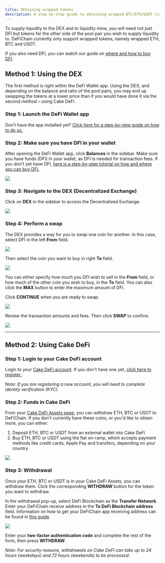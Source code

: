 ```yaml
---
title: Obtaining wrapped tokens
description: A step-by-step guide to obtaining wrapped BTC/ETH/USDT via the DEX or Cake Defi
---
```


To supply liquidity to the DEX and to liquidity mine, you will need not just DFI but tokens for the other side of the pool pair you wish to supply liquidity to. DeFiChain currently only support wrapped tokens, namely wrapped ETH, BTC and USDT.

If you also need DFI, you can watch our guide on [where and how to buy DFI](https://www.youtube.com/watch?v=vtM-k7E-HPA).

## Method 1: Using the DEX

The first method is right within the DeFi Wallet app. Using the DEX, and depending on the balance and ratio of the pool pairs, you may end up swapping the tokens at a lower price than if you would have done it via the second method – using Cake DeFi.

### Step 1: Launch the DeFi Wallet app

Don’t have the app installed yet? [Click here for a step-by-step guide on how to do so.](https://defichain.com/learn/defi-app-how-to/?utm_source=defichain&utm_medium=dex-guide&utm_campaign=dex-launch)

### Step 2: Make sure you have DFI in your wallet

After opening the DeFi Wallet app, click **Balances** in the sidebar. Make sure you have funds (DFI) in your wallet, as DFI is needed for transaction fees. If you don't yet have DFI, [here is a step-by-step tutorial on how and where you can buy DFI.](https://defichain.ghost.io/where-and-how-to-buy-dfi-defichain/)

![](/img/guides/installing-defi-app/wallets-choose.png)

### Step 3: Navigate to the DEX (Decentralized Exchange)

Click on **DEX** in the sidebar to access the Decentralized Exchange.

![](/img/guides/obtaining-tokens/go-to-dex.png)

### Step 4: Perform a swap

The DEX provides a way for you to swap one coin for another. In this case, select DFI in the left **From** field.

![](/img/guides/obtaining-tokens/dex-from.png)

Then select the coin you want to buy in right **To** field.

![](/img/guides/obtaining-tokens/dex-to.png)

You can either specify how much you DFI wish to sell in the **From** field, or how much of the other coin you wish to buy, in the **To** field. You can also click the **MAX** button to enter the maximum amount of DFI.

Click **CONTINUE** when you are ready to swap.

![](/img/guides/obtaining-tokens/ready-to-swap.png)

Review the transaction amounts and fees. Then click **SWAP** to confirm.

![](/img/guides/obtaining-tokens/dex-verify.png)

---

## Method 2: Using Cake DeFi

### Step 1: Login to your Cake DeFi account

Login to your [Cake DeFi account](https://app.cakedefi.com/login). If you don't have one yet, [click here to register.](https://app.cakedefi.com/register).

_Note: If you are registering a new account, you will need to complete identity verification (KYC)._

### Step 2: Funds in Cake DeFi

From your [Cake DeFi Assets page](https://app.cakedefi.com/wallets), you can withdraw ETH, BTC or USDT to DeFiChain. If you don't currently have these coins, or you'd like to obtain more, you can either:

1. Deposit ETH, BTC or USDT from an external wallet into Cake DeFi
2. Buy ETH, BTC or USDT using the fiat on-ramp, which accepts payment methods like credit cards, Apple Pay and transfers, depending on your country

![](/img/guides/obtaining-tokens/cake-assets.png)

### Step 3: Withdrawal

Once your ETH, BTC or USDT is in your Cake DeFi Assets, you can withdraw them. Click the corresponding **WITHDRAW** button for the token you want to withdraw.

In the withdrawal pop-up, select DeFi Blockchain as the **Transfer Network**. Enter your DeFiChain receive address in the **To DeFi Blockchain address** field. Information on how to get your DeFiChain app receiving address can be found in [this guide](https://defichain.com/learn/defi-app-how-to/?utm_source=defichain&utm_medium=dex-guide&utm_campaign=dex-launch).

![](/img/guides/obtaining-tokens/cake-withdraw.png)

Enter your **two-factor authentication code** and complete the rest of the form, then press **WITHDRAW**.



_Note: For security reasons, withdrawals on Cake DeFi can take up to 24 hours (weekdays) and 72 hours (weekends) to be processed._
